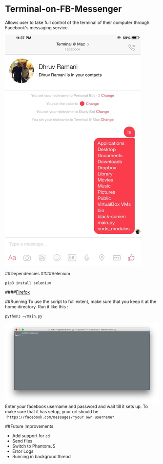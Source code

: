 # Terminal-on-FB-Messenger

Allows user to take full control of the terminal of their computer through Facebook's messaging service.

![Photo](photo.PNG)

##Dependencies 
####Selenium
```
pip3 install selenium
```
####[Firefox](https://www.mozilla.org/en-GB/firefox/new/)

##Running
To use the script to full extent, make sure that you keep it at the home directory.
Run it like this :
```
python3 ~/main.py
```
![Screenshot](Screenshot1.png)
Enter your facebook username and password and wait till it sets up. To make sure that it has setup, your url should be ```'https://facebook.com/messages/*your own username*```.

##Future Improvements
- Add support for ```cd```
- Send files 
- Switch to PhantomJS
- Error Logs
- Running in backgroud thread
